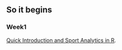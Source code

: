 ## So it begins

### Week1
[Quick Introduction and Sport Analytics in R](file:///C:/Users/Emre.Usta/Documents/bda-test.html).

